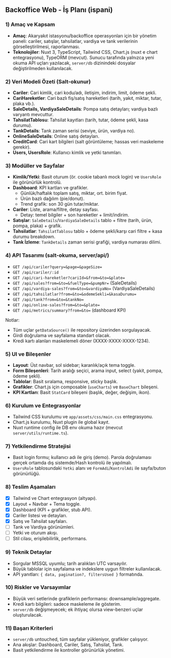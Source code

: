 ## Backoffice Web - İş Planı (ispani)

### 1) Amaç ve Kapsam
- **Amaç**: Akaryakıt istasyonu/backoffice operasyonları için bir yönetim paneli: cariler, satışlar, tahsilatlar, vardiya ve tank verilerinin görselleştirilmesi, raporlanması.
- **Teknolojiler**: Nuxt 3, TypeScript, Tailwind CSS, Chart.js (nuxt e chart entegrasyonu), TypeORM (mevcut). Sunucu tarafında yalnızca yeni okuma API uçları yazılacak, `server/db` dizinindeki dosyalar değiştirilmeden kullanılacak.

### 2) Veri Modeli Özeti (Salt-okunur)
- **Cariler**: Cari kimlik, cari kodu/adı, iletişim, indirim, limit, ödeme şekli.
- **CariHareketler**: Cari bazlı fiş/satış hareketleri (tarih, yakıt, miktar, tutar, plaka vb.).
- **SaleDetails, VardiyaSaleDetails**: Pompa satış detayları; vardiya bazlı varyantı mevcuttur.
- **TahsilatTablosu**: Tahsilat kayıtları (tarih, tutar, ödeme şekli, kasa durumu).
- **TankDetails**: Tank zaman serisi (seviye, ürün, vardiya no).
- **OnlineSaleDetails**: Online satış detayları.
- **CreditCard**: Cari kart bilgileri (salt görüntüleme; hassas veri maskeleme gerekir).
- **Users, UsersRole**: Kullanıcı kimlik ve yetki tanımları.

### 3) Modüller ve Sayfalar
- **Kimlik/Yetki**: Basit oturum (ör. cookie tabanlı mock login) ve `UsersRole` ile görünürlük kontrolü.
- **Dashboard**: KPI kartları ve grafikler.
  - Günlük/haftalık toplam satış, miktar, ort. birim fiyat.
  - Ürün bazlı dağılım (pie/donut).
  - Trend grafik: son 30 gün tutar/miktar.
- **Cariler**: Liste, arama/filtre, detay sayfası.
  - Detay: temel bilgiler + son hareketler + limit/indirim.
- **Satışlar**: `SaleDetails`/`VardiyaSaleDetails` tablo + filtre (tarih, ürün, pompa, plaka) + grafik.
- **Tahsilatlar**: `TahsilatTablosu` tablo + ödeme şekli/karşı cari filtre + kasa durumu breakdown.
- **Tank İzleme**: `TankDetails` zaman serisi grafiği, vardiya numarası dilimi.

### 4) API Tasarımı (salt-okuma, server/api/)
- `GET /api/cariler?query=&page=&pageSize=`
- `GET /api/cariler/:id`
- `GET /api/cari-hareketler?cariId=&from=&to=&plate=`
- `GET /api/sales?from=&to=&fuelType=&pumpNr=` (SaleDetails)
- `GET /api/vardiya-sales?from=&to=&vardiyaNo=` (VardiyaSaleDetails)
- `GET /api/tahsilatlar?from=&to=&odemeSekli=&kasaDurumu=`
- `GET /api/tank?from=&to=&tankNo=`
- `GET /api/online-sales?from=&to=&plate=`
- `GET /api/metrics/summary?from=&to=` (dashboard KPI)

Notlar:
- Tüm uçlar `getDataSource()` ile repository üzerinden sorgulayacak.
- Girdi doğrulama ve sayfalama standart olacak.
- Kredi kartı alanları maskelemeli döner (XXXX-XXXX-XXXX-1234).

### 5) UI ve Bileşenler
- **Layout**: Üst navbar, sol sidebar; karanlık/açık tema toggle.
- **Form Bileşenleri**: Tarih aralığı seçici, arama input, select (yakit, pompa, ödeme şekli).
- **Tablolar**: Basit sıralama, responsive, sticky başlık.
- **Grafikler**: Chart.js için composable (`useCharts`) ve `BaseChart` bileşeni.
- **KPI Kartları**: Basit `StatCard` bileşeni (başlık, değer, değişim, ikon).

### 6) Kurulum ve Entegrasyonlar
- Tailwind CSS kurulumu ve `app/assets/css/main.css` entegrasyonu.
- Chart.js kurulumu, Nuxt plugin ile global kayıt.
- Nuxt runtime config ile DB env okuma hazır (mevcut `server/utils/runtime.ts`).

### 7) Yetkilendirme Stratejisi
- Basit login formu; kullanıcı adı ile giriş (demo). Parola doğrulaması gerçek ortamda dış sistemde/Hash kontrolü ile yapılmalı.
- `UsersRole` tablosundaki `Yetki` alanı ve `FormAdi`/`KontrolAdi` ile sayfa/buton görünürlüğü.

### 8) Teslim Aşamaları
- [x] Tailwind ve Chart entegrasyon (altyapı).
- [x] Layout + Navbar + Tema toggle.
- [x] Dashboard (KPI + grafikler, stub API).
- [x] Cariler listesi ve detayları.
- [x] Satış ve Tahsilat sayfaları.
- [ ] Tank ve Vardiya görünümleri.
- [ ] Yetki ve oturum akışı.
- [ ] Stil cilası, erişilebilirlik, performans.

### 9) Teknik Detaylar
- Sorgular MSSQL uyumlu; tarih aralıkları UTC varsayılır.
- Büyük tablolar için sayfalama ve indekslere uygun filtreler kullanılacak.
- API yanıtları: `{ data, pagination?, filtersUsed }` formatında.

### 10) Riskler ve Varsayımlar
- Büyük veri setlerinde grafiklerin performansı: downsample/aggregate.
- Kredi kartı bilgileri: sadece maskeleme ile gösterim.
- `server/db` değişmeyecek; ek ihtiyaç olursa view-benzeri uçlar oluşturulacak.

### 11) Başarı Kriterleri
- `server/db` untouched, tüm sayfalar yükleniyor, grafikler çalışıyor.
- Ana akışlar: Dashboard, Cariler, Satış, Tahsilat, Tank.
- Basit yetkilendirme ile kontroller görünürlük yönetimi.


